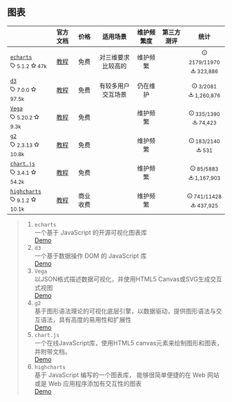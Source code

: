 ## 图表
|  | 官方文档 | 价格 | 适用场景 | 维护频繁度 | 第三方测评 | 统计 |
|---|:---:|:---:|:---:|:---:|:---:|:---:|
| [`echarts`](https://echarts.apache.org/zh/index.html)<div><sub><a href="https://www.npmjs.com/package/echarts" target="_blank" title="npm version"><img src="../ReadmeSrc/img/tag.svg" width="12" alt="tag" /></a> 5.1.2</sub> <sub><a href="https://github.com/apache/echarts/stargazers" target="_blank" title="stars on Github"><img src="../ReadmeSrc/img/star.svg" width="12" alt="star" /></a> 47k</sub></div> | [教程](https://echarts.apache.org/zh/tutorial.html#5%20%E5%88%86%E9%92%9F%E4%B8%8A%E6%89%8B%20ECharts) | 免费 | 对三维要求比较高的 | 维护频繁 |  | <div><sub><a href="https://github.com/google/fonts/issues" target="_blank" title="open / closed issues"><img src="../ReadmeSrc/img/info.svg" width="12" alt="info" /></a> 2179/11970</sub></div><div><sub><a href="https://www.npmjs.com/package/echarts" target="_blank" title="weekly downloads"><img src="../ReadmeSrc/img/download.svg" width="12" alt="download" /></a> 323,886</sub></div> |
| [`d3`](https://echarts.apache.org/zh/index.html)<div><sub><a href="https://www.npmjs.com/package/d3" target="_blank" title="npm version"><img src="../ReadmeSrc/img/tag.svg" width="12" alt="tag" /></a> 7.0.0</sub> <sub><a href="https://d3js.org/" target="_blank" title="stars on Github"><img src="../ReadmeSrc/img/star.svg" width="12" alt="star" /></a> 97.5k</sub></div> | [教程](https://github.com/d3/d3/wiki/Tutorials) | 免费 | 有较多用户交互场景 | 仍在维护 |  | <div><sub><a href="https://github.com/d3/d3/issues" target="_blank" title="open / closed issues"><img src="../ReadmeSrc/img/info.svg" width="12" alt="info" /></a> 3/2081</sub></div><div><sub><a href="https://www.npmjs.com/package/d3" target="_blank" title="weekly downloads"><img src="../ReadmeSrc/img/download.svg" width="12" alt="download" /></a> 1,260,876</sub></div> |
| [`Vega`](https://echarts.apache.org/zh/index.html)<div><sub><a href="https://www.npmjs.com/package/vega" target="_blank" title="npm version"><img src="../ReadmeSrc/img/tag.svg" width="12" alt="tag" /></a> 5.20.2</sub> <sub><a href="https://github.com/vega/vega/stargazers" target="_blank" title="stars on Github"><img src="../ReadmeSrc/img/star.svg" width="12" alt="star" /></a> 9.3k</sub></div> | [教程](https://vega.github.io/vega/docs/) | 免费 |  | 维护频繁 |  | <div><sub><a href="https://github.com/vega/vega/issues" target="_blank" title="open / closed issues"><img src="../ReadmeSrc/img/info.svg" width="12" alt="info" /></a> 335/1390</sub></div><div><sub><a href="https://www.npmjs.com/package/vega" target="_blank" title="weekly downloads"><img src="../ReadmeSrc/img/download.svg" width="12" alt="download" /></a> 74,423</sub></div> |
| [`g2`](https://g2.antv.vision/zh)<div><sub><a href="https://www.npmjs.com/package/g2" target="_blank" title="npm version"><img src="../ReadmeSrc/img/tag.svg" width="12" alt="tag" /></a> 2.3.13</sub> <sub><a href="https://github.com/antvis/G2/stargazers" target="_blank" title="stars on Github"><img src="../ReadmeSrc/img/star.svg" width="12" alt="star" /></a> 10.8k</sub></div> | [教程](https://g2.antv.vision/zh/docs/manual/about-g2) | 免费 |  | 维护频繁 |  | <div><sub><a href="https://github.com/antvis/G2/issues" target="_blank" title="open / closed issues"><img src="../ReadmeSrc/img/info.svg" width="12" alt="info" /></a> 183/2140</sub></div><div><sub><a href="https://www.npmjs.com/package/g2" target="_blank" title="weekly downloads"><img src="../ReadmeSrc/img/download.svg" width="12" alt="download" /></a> 531</sub></div> |
| [`chart.js`](https://www.chartjs.org/)<div><sub><a href="https://www.npmjs.com/package/chart.js" target="_blank" title="npm version"><img src="../ReadmeSrc/img/tag.svg" width="12" alt="tag" /></a> 3.4.1</sub> <sub><a href="https://github.com/chartjs/Chart.js/stargazers" target="_blank" title="stars on Github"><img src="../ReadmeSrc/img/star.svg" width="12" alt="star" /></a> 54.2k</sub></div> | [教程](https://www.chartjs.org/docs/latest/) | 免费 |  | 维护频繁 |  | <div><sub><a href="https://github.com/chartjs/Chart.js/issues" target="_blank" title="open / closed issues"><img src="../ReadmeSrc/img/info.svg" width="12" alt="info" /></a> 85/5883</sub></div><div><sub><a href="https://www.npmjs.com/package/chart.js" target="_blank" title="weekly downloads"><img src="../ReadmeSrc/img/download.svg" width="12" alt="download" /></a> 1,167,903 </sub></div> |
| [`highcharts`](https://www.highcharts.com/?__cf_chl_jschl_tk__=007874a1479e4c4bedb14a079911924430acf6c6-1625794052-0-AUU1NTXSSadS_NrPONtZYCW392pzvCDv41bX31aFuRHniSHsaK5-mXIihGtSikyTalpeC8MtrF4buhwUq-BcfBNGRKanCCPgtJZVNQjr25mDg405UIdKJQK8Qz6vB92quxuZEpZ4Be7tHDWFcdqr7mwsxXb-Ket1pqezKnLYRGBl8w4doOOHRkMVDECqbF7RqV2nKXVH6kMGvAh1lqv-7Y-sY2kyx-XmrxQ5ePNH3adYIP3K5jHGbWbLTgUYPnoQjmfmyq3aaVvrch3zRlsNPJ9jaV-OA5Rjy06kFdybl7yHK6BH_5rkEhw6cHLB2BfqrH7qv_OT1SCrjuHfwMqMm9IHtsAWRqZcbyt6lmZ0eldTBX0rb_on0CSoEWX1JdfSPRRk75NRIEGAoEf9yyMMOxJWdHODdOLHEgJH0EhDsDvx5qr4wceD8M5DwFZlUhYO60JSC3t-DJ3I7xpz0AMkHWU)<div><sub><a href="https://www.npmjs.com/package/highcharts" target="_blank" title="npm version"><img src="../ReadmeSrc/img/tag.svg" width="12" alt="tag" /></a> 9.1.2</sub> <sub><a href="https://github.com/highcharts/highcharts/stargazers" target="_blank" title="stars on Github"><img src="../ReadmeSrc/img/star.svg" width="12" alt="star" /></a> 10.1k</sub></div> | [教程](https://www.highcharts.com/docs/index) | 商业收费 |  | 维护频繁 |  | <div><sub><a href="https://github.com/highcharts/highcharts/issues" target="_blank" title="open / closed issues"><img src="../ReadmeSrc/img/info.svg" width="12" alt="info" /></a> 741/11428</sub></div><div><sub><a href="https://www.npmjs.com/package/highcharts" target="_blank" title="weekly downloads"><img src="../ReadmeSrc/img/download.svg" width="12" alt="download" /></a> 437,925 </sub></div> |
>1. `echarts`<br>
    一个基于 JavaScript 的开源可视化图表库<br>
    [Demo](https://echarts.apache.org/examples/zh/index.html)
>2. `d3`<br>
    一个基于数据操作 DOM 的 JavaScript 库<br>
    [Demo](https://observablehq.com/@d3/gallery)
>3. `Vega`<br>
    以JSON格式描述数据可视化，并使用HTML5 Canvas或SVG生成交互式视图<br>
    [Demo](https://vega.github.io/vega/examples/)
>4. `g2`<br>
    基于图形语法理论的可视化底层引擎，以数据驱动，提供图形语法与交互语法，具有高度的易用性和扩展性<br>
    [Demo](https://g2.antv.vision/zh/examples/gallery)
>5. `chart.js`<br>
    一个在线JavaScript库，使用HTML5 canvas元素来绘制图形和图表，并附带文档。<br>
    [Demo](https://www.chartjs.org/docs/latest/samples/bar/vertical.html)
>6. `highcharts`<br>
    基于 JavaScript 编写的一个图表库， 能够很简单便捷的在 Web 网站或是 Web 应用程序添加有交互性的图表<br>
    [Demo](https://www.highcharts.com/demo)



